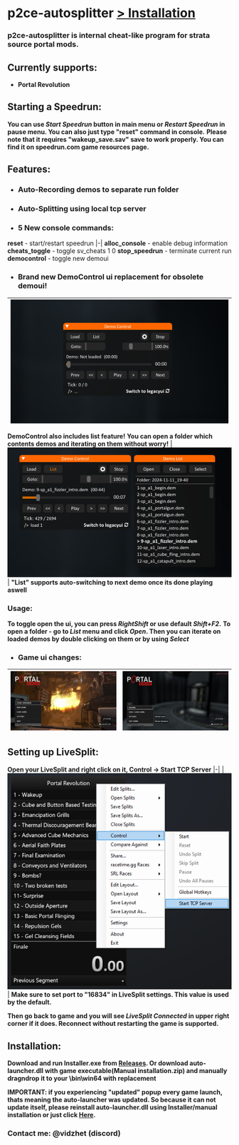 # p2ce-autosplitter **[> Installation](#Installation)**
### p2ce-autosplitter is internal cheat-like program for strata source portal mods.

## **Currently supports:**
- **Portal Revolution**

## **Starting a Speedrun:**
**You can use *Start Speedrun* button in main menu or *Restart Speedrun* in pause menu. You can also just type "reset" command in console.**
**Please note that it requires "wakeup_save.sav" save to work properly. You can find it on speedrun.com game resources page.**

## Features:
- ### **Auto-Recording demos to separate run folder**
- ### **Auto-Splitting using local tcp server**
- ### **5 New console commands:**
**reset** - start/restart speedrun
|-|
**alloc_console** - enable debug information
**cheats_toggle** - toggle sv_cheats 1 0
**stop_speedrun** - terminate current run
**democontrol** - toggle new demoui
- ### **Brand new DemoControl ui replacement for obsolete demoui!**
| ![img](images/democontrol_preview.png) |
|-|
**DemoControl also includes list feature!**
**You can open a folder which contents demos and iterating on them without worry!**
| ![img](images/democontrol_list_preview.png) |
**"List" supports auto-switching to next demo once its done playing aswell**

### Usage:
**To toggle open the ui, you can press *RightShift* or use default *Shift+F2*.**
**To open a folder - go to *List* menu and click *Open*. Then you can iterate on loaded demos by double clicking on them or by using *Select***
- ### **Game ui changes:**
| ![img](images/mainmenu_ui_preview.png) | ![img](images/mainmenu_ui_preview2.png) |
|-|-|

## Setting up LiveSplit:
**Open your LiveSplit and right click on it, Control -> Start TCP Server**
|-|
| ![img](images/livesplit_setup.png) |
**Make sure to set port to "16834" in LiveSplit settings. This value is used by the default.**

**Then go back to game and you will see *LiveSplit Connected* in upper right corner if it does. Reconnect without restarting the game is supported.**
## Installation:
**Download and run Installer.exe from [Releases](https://github.com/Vidzhet/p2ce-autosplitter/releases/tag/release). Or download auto-launcher.dll with game executable(Manual installation.zip) and manually dragndrop it to your \bin\win64 with replacement**

**IMPORTANT: if you experiencing "updated" popup every game launch, thats meaning the auto-launcher was updated. So because it can not update itself, please reinstall auto-launcher.dll using Installer/manual installation or just click [Here](https://github.com/Vidzhet/p2ce-autosplitter/raw/refs/heads/master/update/auto-launcher.dll).**

### Contact me: @vidzhet (discord)
